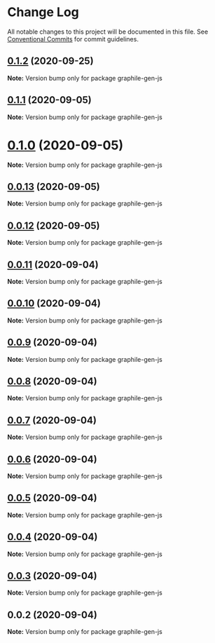 # Change Log

All notable changes to this project will be documented in this file.
See [Conventional Commits](https://conventionalcommits.org) for commit guidelines.

## [0.1.2](https://github.com/pyramation/graphile-gen/compare/graphile-gen-js@0.1.1...graphile-gen-js@0.1.2) (2020-09-25)

**Note:** Version bump only for package graphile-gen-js





## [0.1.1](https://github.com/pyramation/graphile-gen/compare/graphile-gen-js@0.0.13...graphile-gen-js@0.1.1) (2020-09-05)

**Note:** Version bump only for package graphile-gen-js





# [0.1.0](https://github.com/pyramation/graphile-gen/compare/graphile-gen-js@0.0.13...graphile-gen-js@0.1.0) (2020-09-05)

**Note:** Version bump only for package graphile-gen-js





## [0.0.13](https://github.com/pyramation/graphile-gen/compare/graphile-gen-js@0.0.12...graphile-gen-js@0.0.13) (2020-09-05)

**Note:** Version bump only for package graphile-gen-js





## [0.0.12](https://github.com/pyramation/graphile-gen/compare/graphile-gen-js@0.0.11...graphile-gen-js@0.0.12) (2020-09-05)

**Note:** Version bump only for package graphile-gen-js





## [0.0.11](https://github.com/pyramation/graphile-gen/compare/graphile-gen-js@0.0.10...graphile-gen-js@0.0.11) (2020-09-04)

**Note:** Version bump only for package graphile-gen-js





## [0.0.10](https://github.com/pyramation/graphile-gen/compare/graphile-gen-js@0.0.9...graphile-gen-js@0.0.10) (2020-09-04)

**Note:** Version bump only for package graphile-gen-js





## [0.0.9](https://github.com/pyramation/graphile-gen/compare/graphile-gen-js@0.0.8...graphile-gen-js@0.0.9) (2020-09-04)

**Note:** Version bump only for package graphile-gen-js





## [0.0.8](https://github.com/pyramation/graphile-gen/compare/graphile-gen-js@0.0.7...graphile-gen-js@0.0.8) (2020-09-04)

**Note:** Version bump only for package graphile-gen-js





## [0.0.7](https://github.com/pyramation/graphile-gen/compare/graphile-gen-js@0.0.6...graphile-gen-js@0.0.7) (2020-09-04)

**Note:** Version bump only for package graphile-gen-js





## [0.0.6](https://github.com/pyramation/graphile-gen/compare/graphile-gen-js@0.0.5...graphile-gen-js@0.0.6) (2020-09-04)

**Note:** Version bump only for package graphile-gen-js





## [0.0.5](https://github.com/pyramation/graphile-gen/compare/graphile-gen-js@0.0.4...graphile-gen-js@0.0.5) (2020-09-04)

**Note:** Version bump only for package graphile-gen-js





## [0.0.4](https://github.com/pyramation/graphile-gen/compare/graphile-gen-js@0.0.3...graphile-gen-js@0.0.4) (2020-09-04)

**Note:** Version bump only for package graphile-gen-js





## [0.0.3](https://github.com/pyramation/graphile-gen/compare/graphile-gen-js@0.0.2...graphile-gen-js@0.0.3) (2020-09-04)

**Note:** Version bump only for package graphile-gen-js





## 0.0.2 (2020-09-04)

**Note:** Version bump only for package graphile-gen-js
